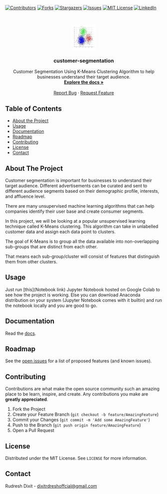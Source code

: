 [![Contributors][contributors-shield]][contributors-url]
[![Forks][forks-shield]][forks-url]
[![Stargazers][stars-shield]][stars-url]
[![Issues][issues-shield]][issues-url]
[![MIT License][license-shield]][license-url]
[![LinkedIn][linkedin-shield]][linkedin-url]



<!-- PROJECT LOGO -->
<br />
<p align="center">
  <a href="https://github.com/shie-ld/customer-segmentation">
    <img src="images/logo.jpeg" alt="Logo" width="80" height="80">
  </a>

  <h3 align="center">customer-segmentation</h3>

  <p align="center">
    Customer Segmentation Using K-Means Clustering Algorithm to help businesses understand their target audience.
    <br />
    <a href="https://github.com/shie-ld/customer-segmentation"><strong>Explore the docs »</strong></a>
    <br />
    <br />
    <a href="https://github.com/shie-ld/customer-segmentation/issues">Report Bug</a>
    ·
    <a href="https://github.com/shie-ld/customer-segmentation/issues">Request Feature</a>
  </p>
</p>



<!-- TABLE OF CONTENTS -->
## Table of Contents

* [About the Project](#about-the-project)
* [Usage](#usage)
* [Documentation](#documentation)
* [Roadmap](#roadmap)
* [Contributing](#contributing)
* [License](#license)
* [Contact](#contact)



<!-- ABOUT THE PROJECT -->
## About The Project

Customer segmentation is important for businesses to understand their target audience. Different advertisements can be curated and sent to different audience segments based on their demographic profile, interests, and affluence level.

There are many unsupervised machine learning algorithms that can help companies identify their user base and create consumer segments.

In this project, we will be looking at a popular unsupervised learning technique called K-Means clustering. This algorithm can take in unlabelled customer data and assign each data point to clusters.

The goal of K-Means is to group all the data available into non-overlapping sub-groups that are distinct from each other.

That means each sub-group/cluster will consist of features that distinguish them from other clusters.



<!-- USAGE EXAMPLES -->
## Usage

Just run [this](Notebook link) Jupyter Notebook hosted on Google Colab to see how the project is working. Else you can download Anaconda distribution on your system (Jupyter Notebook comes with it builtin) and run the notebook locally and you are good to go.


<!-- DOCUMENTATION -->
## Documentation

Read the [docs](./docs/docs.md).

<!-- ROADMAP -->
## Roadmap

See the [open issues](https://github.com/shie-ld/customer-segmentation/issues) for a list of proposed features (and known issues).



<!-- CONTRIBUTING -->
## Contributing

Contributions are what make the open source community such an amazing place to be learn, inspire, and create. Any contributions you make are **greatly appreciated**.

1. Fork the Project
2. Create your Feature Branch (`git checkout -b feature/AmazingFeature`)
3. Commit your Changes (`git commit -m 'Add some AmazingFeature'`)
4. Push to the Branch (`git push origin feature/AmazingFeature`)
5. Open a Pull Request



<!-- LICENSE -->
## License

Distributed under the MIT License. See `LICENSE` for more information.



<!-- CONTACT -->
## Contact

Rudresh Dixit - dixitrdreshoffcial@gmail.com






<!-- MARKDOWN LINKS & IMAGES -->
<!-- https://www.markdownguide.org/basic-syntax/#reference-style-links -->
[contributors-shield]: https://img.shields.io/github/contributors/shie-ld/customer-segmentation.svg?style=flat-square
[contributors-url]: https://github.com/shie-ld/customer-segmentation/graphs/contributors
[forks-shield]: https://img.shields.io/github/forks/shie-ld/customer-segmentation.svg?style=flat-square
[forks-url]: https://github.com/shie-ld/customer-segmentation/network/members
[stars-shield]: https://img.shields.io/github/stars/shie-ld/customer-segmentation.svg?style=flat-square
[stars-url]: https://github.com/shie-ld/customer-segmentation/stargazers
[issues-shield]: https://img.shields.io/github/issues/shie-ld/customer-segmentation.svg?style=flat-square
[issues-url]: https://github.com/shie-ld/customer-segmentation/issues
[license-shield]: https://img.shields.io/github/license/shie-ld/customer-segmentation.svg?style=flat-square
[license-url]: https://github.com/shie-ld/customer-segmentation/blob/master/LICENSE.txt
[linkedin-shield]: https://img.shields.io/badge/-LinkedIn-black.svg?style=flat-square&logo=linkedin&colorB=555
[linkedin-url]: https://linkedin.com/in/rudresh-dixit-11a15618a/

